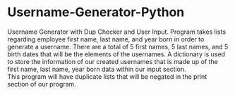 # Username-Generator-Python
Username Generator with Dup Checker and User Input.
Program takes lists regarding employee first name, last name, and year born in order to generate a username. There are a total of 5 first names, 5 last names, and 5 birth dates that will be the elements of the usernames. 
A dictionary is used to store the information of our created usernames that is made up of the first name, last name, year born data within our input section.  
This program will have duplicate lists that will be negated in the print section of our program. 
